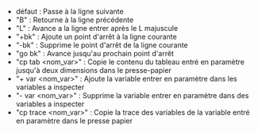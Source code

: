 * défaut : Passe à la ligne suivante
* "B" : Retourne à la ligne précédente
* "L<ligne>" : Avance a la ligne entrer après le L majuscule
* "+bk" : Ajoute un point d'arrêt à la ligne courante
* "-bk" : Supprime le point d'arrêt de la ligne courante
* "go bk" : Avance jusqu'au prochain point d'arrêt
* "cp tab <nom_var>" : Copie le contenu du tableau entré en paramètre jusqu'à deux dimensions dans le presse-papier
* "+ var <nom_var>" : Ajoute la variable entrer en paramètre dans les variables a inspecter
* "- var <nom_var>" : Supprime la variable entrer en paramètre dans des variables a inspecter
* "cp trace <nom_var>" : Copie la trace des variables de la variable entré en paramètre dans le presse papier